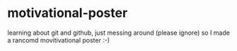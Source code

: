 # motivational-poster
learning about git and github, just messing around (please ignore)
so I made a rancomd movitivational poster :-)
